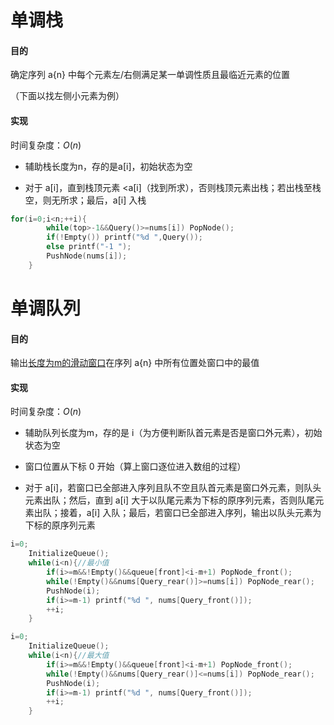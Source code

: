 

# 单调栈



#### 目的

确定序列 a{n} 中每个元素左/右侧满足某一单调性质且最临近元素的位置

（下面以找左侧小元素为例）



#### 实现

时间复杂度：$O(n)$ 

- 辅助栈长度为n，存的是a[i]，初始状态为空

- 对于 a[i]，直到栈顶元素 <a[i]（找到所求），否则栈顶元素出栈；若出栈至栈空，则无所求；最后，a[i] 入栈



```c++
for(i=0;i<n;++i){
        while(top>-1&&Query()>=nums[i]) PopNode();
        if(!Empty()) printf("%d ",Query());
        else printf("-1 ");
        PushNode(nums[i]);
    }
```





# 单调队列



#### 目的

输出<u>长度为m的滑动窗口</u>在序列 a{n} 中所有位置处窗口中的最值



#### 实现

时间复杂度：$O(n)$ 

- 辅助队列长度为m，存的是 i（为方便判断队首元素是否是窗口外元素），初始状态为空

- 窗口位置从下标 0 开始（算上窗口逐位进入数组的过程）

- 对于 a[i]，若窗口已全部进入序列且队不空且队首元素是窗口外元素，则队头元素出队；然后，直到 a[i] 大于以队尾元素为下标的原序列元素，否则队尾元素出队；接着，a[i] 入队；最后，若窗口已全部进入序列，输出以队头元素为下标的原序列元素



```c++
i=0;
    InitializeQueue();
    while(i<n){//最小值
        if(i>=m&&!Empty()&&queue[front]<i-m+1) PopNode_front();
        while(!Empty()&&nums[Query_rear()]>=nums[i]) PopNode_rear();
        PushNode(i);
        if(i>=m-1) printf("%d ", nums[Query_front()]);
        ++i;
    }
```

```c++
i=0;
    InitializeQueue();
    while(i<n){//最大值
        if(i>=m&&!Empty()&&queue[front]<i-m+1) PopNode_front();
        while(!Empty()&&nums[Query_rear()]<=nums[i]) PopNode_rear();
        PushNode(i);
        if(i>=m-1) printf("%d ", nums[Query_front()]);
        ++i;
    }
```

